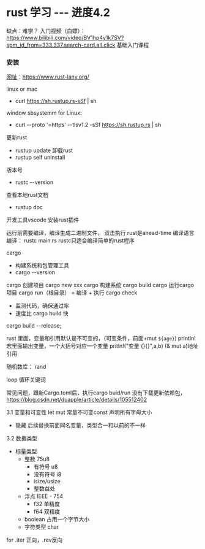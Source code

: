 # rust 学习 --- 进度4.2
缺点：难学？
入门视频（白嫖）：https://www.bilibili.com/video/BV1hp4y1k7SV?spm_id_from=333.337.search-card.all.click
基础入门课程
### 安装
[网址](https://www.rust-lany.org/)：https://www.rust-lany.org/

linux or mac
- curl https://sh.rustup.rs-sSf | sh

window sbsystemm for Linux:
- curl --proto '=https' --tlsv1.2 -sSf https://sh.rustup.rs | sh

更新rust 
- rustup update
卸载rust
- rustup self uninstall

版本号
- rustc --version
  
查看本地rust文档
- rustup doc

开发工具vscode
安装rust插件

运行前需要编译，编译生成二进制文件，
双击执行
rust是ahead-time 编译语言
编译：
rustc main.rs
rustc只适合编译简单的rust程序

cargo
 - 构建系统和包管理工具
- cargo --version

cargo 创建项目
cargo new xxx
cargo 构建系统
cargo build 
cargo 运行cargo项目
cargo  run（根目录） = 编译 + 执行 
cargo check 
- 监测代码，确保通过率
- 速度比 cargo build 快

cargo build --release;

rust 里面，变量和引用默认是不可变的，（可变条件，前面+mut `${age}`)
println! 宏里面输出变量，一个大括号对应一个变量
pritln!("变量 {}{}",a,b)
(& mut a)地址引用

随机数库： rand

loop 循环关键词

常见问题，跟新Cargo.toml后，执行cargo buid/run 没有下载更新依赖包，<https://blog.csdn.net/duapple/article/details/105512402>

3.1 变量和可变性
let mut
常量不可变const 声明所有字母大小
- 隐藏 后续替换前面同名变量，类型合一和以前的不一样

3.2 数据类型
- 标量类型
  - 整数  75u8
    - 有符号 u8
    - 没有符号 i8
    - isize/usize
    - 整数益处
  - 浮点 IEEE - 754
    - f32 单精度
    - f64 双精度
  - boolean 占用一个字节大小
  - 字符类型 char
  

for .iter 正向，.rev反向